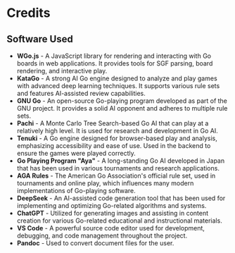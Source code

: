 # Credits

## Software Used

- **WGo.js** - A JavaScript library for rendering and interacting with Go boards in web applications. It provides tools for SGF parsing, board rendering, and interactive play.
- **KataGo** - A strong AI Go engine designed to analyze and play games with advanced deep learning techniques. It supports various rule sets and features AI-assisted review capabilities.
- **GNU Go** - An open-source Go-playing program developed as part of the GNU project. It provides a solid AI opponent and adheres to multiple rule sets.
- **Pachi** - A Monte Carlo Tree Search-based Go AI that can play at a relatively high level. It is used for research and development in Go AI.
- **Tenuki** - A Go engine designed for browser-based play and analysis, emphasizing accessibility and ease of use. Used in the backend to ensure the games were played correctly.
- **Go Playing Program "Aya"** - A long-standing Go AI developed in Japan that has been used in various tournaments and research applications.
- **AGA Rules** - The American Go Association's official rule set, used in tournaments and online play, which influences many modern implementations of Go-playing software.
- **DeepSeek** - An AI-assisted code generation tool that has been used for implementing and optimizing Go-related algorithms and systems.
- **ChatGPT** - Utilized for generating images and assisting in content creation for various Go-related educational and instructional materials.
- **VS Code** - A powerful source code editor used for development, debugging, and code management throughout the project.
- **Pandoc** - Used to convert document files for the user. 